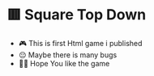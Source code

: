 # 🟥 Square Top Down
- 🎮 This is first Html game i published
- 😔 Maybe there is many bugs
- 👍🏻 Hope You like the game
